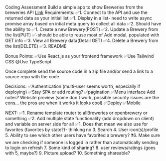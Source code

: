 Coding Assessment
Build a simple app to show Breweries from the breweries API
[Link](https://api.openbrewerydb.org/breweries)
Requirements:
    ✅1. Connect to the API and use the returned data as your initial list
        ✅1. Display in a list- need to write async promise array based on intial meta query to collect all data
    ✅2. Should have the ability to
        ✅1. Create a new Brewery(POST)
        ✅2. Update a Brewery from the list(PUT)
            ✅-should be able to reuse most of Add modal, populated with GET info
        ✅3. View all Brewery data(Detail GET)
        ✅4. Delete a Brewery from the list(DELETE)
    ✅3. README


Bonus Points:
    ✅Use React.js as your frontend framework
    ✅Use Tailwind CSS
    😅Use TypeScript

Once complete send the source code in a zip file and/or send a link to a source repo with the
code




Decisions:
    ✅Authentication (multi-user seems worth, especially if deploying)
    ✅Stay SPA or add routing?
    ✅pagination
    ✅Menu interface
    Add notes?
    Website preview (some don't work, possible security issues are the cons...  the pros are when it works it looks cool)
    ✅Deploy
    ✅Mobile

NEXT:
    ✅1. Rename template router to allBreweries or openbrewery or something
    ✅2. Add multiple state functionality (add dropdown on client) and variable on server side for all
        ✅1. Does that mean we also use for favorites (favorites by state?)- thinking no
    3. Search
    4. User icon(s)/profile
    5. Ability to see which other users have favorited a brewery?
    ❓6. Make sure we are checking if someone is logged in rather than automatically sending to login on refresh
    7. Some kind of sharing?
    8. user reviews/ratings (goes with 5, maybe?)
    9. Picture upload?
    10. Something shareable?


    
